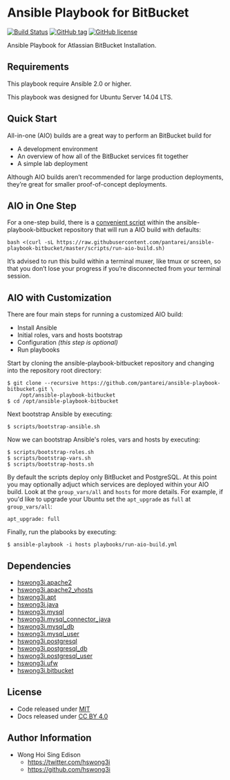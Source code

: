 Ansible Playbook for BitBucket
==============================

[![Build Status](https://travis-ci.org/pantarei/ansible-playbook-bitbucket.svg?branch=master)](https://travis-ci.org/pantarei/ansible-playbook-bitbucket)
[![GitHub tag](https://img.shields.io/github/tag/pantarei/ansible-playbook-bitbucket.svg)](https://github.com/pantarei/ansible-playbook-bitbucket)
[![GitHub license](https://img.shields.io/github/license/pantarei/ansible-playbook-bitbucket.svg)](https://github.com/pantarei/ansible-playbook-bitbucket)

Ansible Playbook for Atlassian BitBucket Installation.

Requirements
------------

This playbook require Ansible 2.0 or higher.

This playbook was designed for Ubuntu Server 14.04 LTS.

Quick Start
-----------

All-in-one (AIO) builds are a great way to perform an BitBucket build
for

-   A development environment
-   An overview of how all of the BitBucket services fit together
-   A simple lab deployment

Although AIO builds aren’t recommended for large production deployments,
they’re great for smaller proof-of-concept deployments.

AIO in One Step
---------------

For a one-step build, there is a [convenient
script](https://raw.githubusercontent.com/pantarei/ansible-playbook-bitbucket/master/scripts/run-aio-build.sh)
within the ansible-playbook-bitbucket repository that will run a AIO
build with defaults:

    bash <(curl -sL https://raw.githubusercontent.com/pantarei/ansible-playbook-bitbucket/master/scripts/run-aio-build.sh)

It’s advised to run this build within a terminal muxer, like tmux or
screen, so that you don’t lose your progress if you’re disconnected from
your terminal session.

AIO with Customization
----------------------

There are four main steps for running a customized AIO build:

-   Install Ansible
-   Initial roles, vars and hosts bootstrap
-   Configuration *(this step is optional)*
-   Run playbooks

Start by cloning the ansible-playbook-bitbucket repository and changing
into the repository root directory:

    $ git clone --recursive https://github.com/pantarei/ansible-playbook-bitbucket.git \
        /opt/ansible-playbook-bitbucket
    $ cd /opt/ansible-playbook-bitbucket

Next bootstrap Ansible by executing:

    $ scripts/bootstrap-ansible.sh

Now we can bootstrap Ansible's roles, vars and hosts by executing:

    $ scripts/bootstrap-roles.sh
    $ scripts/bootstrap-vars.sh
    $ scripts/bootstrap-hosts.sh

By default the scripts deploy only BitBucket and PostgreSQL. At this
point you may optionally adjuct which services are deployed within your
AIO build. Look at the `group_vars/all` and `hosts` for more details.
For example, if you'd like to upgrade your Ubuntu set the
`apt_upgrade` as `full` at `group_vars/all`:

    apt_upgrade: full

Finally, run the plabooks by executing:

    $ ansible-playbook -i hosts playbooks/run-aio-build.yml

Dependencies
------------

-   [hswong3i.apache2](https://github.com/pantarei/ansible-role-apache2)
-   [hswong3i.apache2\_vhosts](https://github.com/pantarei/ansible-role-apache2-vhosts)
-   [hswong3i.apt](https://github.com/pantarei/ansible-role-apt)
-   [hswong3i.java](https://github.com/pantarei/ansible-role-java)
-   [hswong3i.mysql](https://github.com/pantarei/ansible-role-mysql)
-   [hswong3i.mysql\_connector\_java](https://github.com/pantarei/ansible-role-mysql-connector-java)
-   [hswong3i.mysql\_db](https://github.com/pantarei/ansible-role-mysql-db)
-   [hswong3i.mysql\_user](https://github.com/pantarei/ansible-role-mysql-user)
-   [hswong3i.postgresql](https://github.com/pantarei/ansible-role-postgresql)
-   [hswong3i.postgresql\_db](https://github.com/pantarei/ansible-role-postgresql-db)
-   [hswong3i.postgresql\_user](https://github.com/pantarei/ansible-role-postgresql-user)
-   [hswong3i.ufw](https://github.com/pantarei/ansible-role-ufw)
-   [hswong3i.bitbucket](https://github.com/pantarei/ansible-role-bitbucket)

License
-------

-   Code released under [MIT](https://github.com/hswong3i/ansible-playbook-bitbucket/blob/master/LICENSE)
-   Docs released under [CC BY 4.0](http://creativecommons.org/licenses/by/4.0/)

Author Information
------------------

-   Wong Hoi Sing Edison
    -   <a href="https://twitter.com/hswong3i">https://twitter.com/hswong3i</a>
    -   <a href="https://github.com/hswong3i">https://github.com/hswong3i</a>


